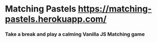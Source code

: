 # Matching Pastels https://matching-pastels.herokuapp.com/

### Take a break and play a calming Vanilla JS Matching game
